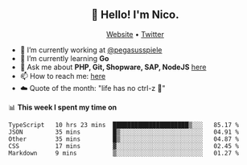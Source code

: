 <h2 align="center">👋 Hello! I'm Nico.</h2>
<p align="center">
  <a href="https://gruselhaus.com">Website</a> •
  <a href="https://twitter.com/NicoFinkernagel">Twitter</a>
</p>


- 🔭 I’m currently working at [@pegasusspiele](https://pegasus.de/en)
- 🌱 I’m currently learning **Go**
- 💬 Ask me about **PHP, Git, Shopware, SAP, NodeJS** [here](https://github.com/gruselhaus/gruselhaus/issues)
- 📫 How to reach me: [here](https://github.com/gruselhaus/gruselhaus/issues)
- ☁️ Quote of the month: "life has no ctrl-z 🌴"

📊 **This week I spent my time on**
<!--START_SECTION:waka-->
```text
TypeScript   10 hrs 23 mins  █████████████████████▒░░░   85.17 % 
JSON         35 mins         █▒░░░░░░░░░░░░░░░░░░░░░░░   04.91 % 
Other        35 mins         █▒░░░░░░░░░░░░░░░░░░░░░░░   04.87 % 
CSS          17 mins         ▓░░░░░░░░░░░░░░░░░░░░░░░░   02.45 % 
Markdown     9 mins          ▒░░░░░░░░░░░░░░░░░░░░░░░░   01.27 % 
```
<!--END_SECTION:waka-->
